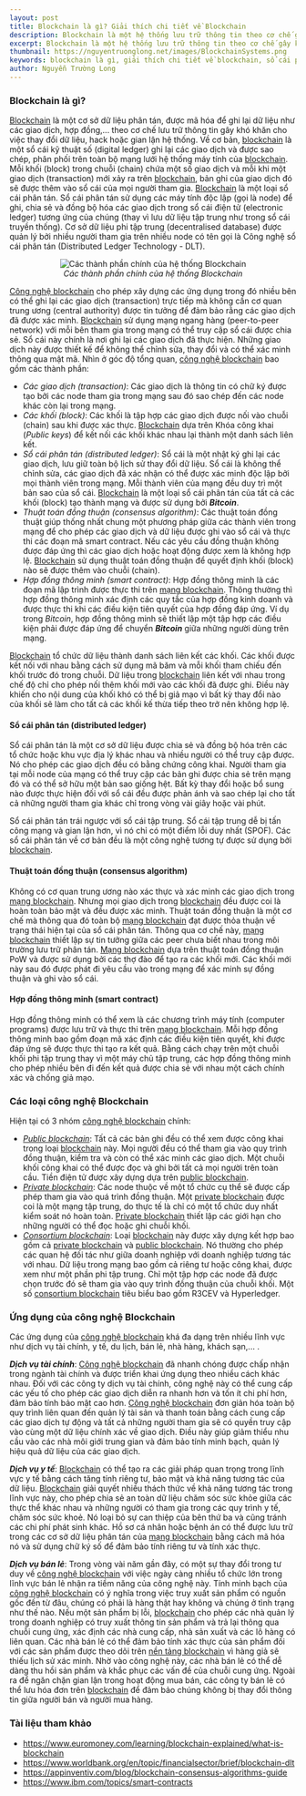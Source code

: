 ```yaml
---
layout: post
title: Blockchain là gì? Giải thích chi tiết về Blockchain
description: Blockchain là một hệ thống lưu trữ thông tin theo cơ chế gây khó khăn cho việc thay đổi dữ liệu, hack hoặc gian lận hệ thống. Một sổ cái kỹ thuật số (digital ledger) ghi lại các giao dịch và được sao chép, phân phối trên toàn bộ mạng lưới hệ thống máy tính của blockchain.
excerpt: Blockchain là một hệ thống lưu trữ thông tin theo cơ chế gây khó khăn cho việc thay đổi dữ liệu, hack hoặc gian lận hệ thống. Một sổ cái kỹ thuật số (digital ledger) ghi lại các giao dịch và được sao chép, phân phối trên toàn bộ mạng lưới hệ thống máy tính của blockchain.
thumbnail: https://nguyentruonglong.net/images/BlockchainSystems.png
keywords: blockchain là gì, giải thích chi tiết về blockchain, sổ cái phân tán, giải thích blockchain, công nghệ blockchain, blockchain, mạng blockchain
author: Nguyễn Trường Long
---
```


### Blockchain là gì?

[Blockchain](https://nguyentruonglong.net/blockchain-la-gi-giai-thich-chi-tiet-ve-blockchain.html) là một cơ sở dữ liệu phân tán, được mã hóa để ghi lại dữ liệu như các giao dịch, hợp đồng,... theo cơ chế lưu trữ thông tin gây khó khăn cho việc thay đổi dữ liệu, hack hoặc gian lận hệ thống. Về cơ bản, [blockchain](https://nguyentruonglong.net/blockchain-la-gi-giai-thich-chi-tiet-ve-blockchain.html) là một sổ cái kỹ thuật số (digital ledger) ghi lại các giao dịch và được sao chép, phân phối trên toàn bộ mạng lưới hệ thống máy tính của [blockchain](https://nguyentruonglong.net/blockchain-la-gi-giai-thich-chi-tiet-ve-blockchain.html). Mỗi khối (block) trong chuỗi (chain) chứa một số giao dịch và mỗi khi một giao dịch (transaction) mới xảy ra trên [blockchain](https://nguyentruonglong.net/blockchain-la-gi-giai-thich-chi-tiet-ve-blockchain.html), bản ghi của giao dịch đó sẽ được thêm vào sổ cái của mọi người tham gia. [Blockchain](https://nguyentruonglong.net/blockchain-la-gi-giai-thich-chi-tiet-ve-blockchain.html) là một loại sổ cái phân tán. Sổ cái phân tán sử dụng các máy tính độc lập (gọi là node) để ghi, chia sẻ và đồng bộ hóa các giao dịch trong sổ cái điện tử (electronic ledger) tương ứng của chúng (thay vì lưu dữ liệu tập trung như trong sổ cái truyền thống). Cơ sở dữ liệu phi tập trung (decentralised database) được quản lý bởi nhiều người tham gia trên nhiều node có tên gọi là Công nghệ sổ cái phân tán (Distributed Ledger Technology - DLT).


<figure class="image">
<center>
  <img src="https://nguyentruonglong.net/images/BlockchainSystems.png" alt="Các thành phần chính của hệ thống Blockchain">
  <figcaption>
	  <i>Các thành phần chính của hệ thống Blockchain</i>
  </figcaption>
</center>
</figure>

[Công nghệ blockchain](https://nguyentruonglong.net/blockchain-la-gi-giai-thich-chi-tiet-ve-blockchain.html) cho phép xây dựng các ứng dụng trong đó nhiều bên có thể ghi lại các giao dịch (transaction) trực tiếp mà không cần cơ quan trung ương (central authority) được tin tưởng để đảm bảo rằng các giao dịch đã được xác minh. [Blockchain](https://nguyentruonglong.net/blockchain-la-gi-giai-thich-chi-tiet-ve-blockchain.html) sử dụng mạng ngang hàng (peer-to-peer network) với mỗi bên tham gia trong mạng có thể truy cập sổ cái được chia sẻ. Sổ cái này chính là nơi ghi lại các giao dịch đã thực hiện. Những giao dịch này được thiết kế để không thể chỉnh sửa, thay đổi và có thể xác minh thông qua mật mã. Nhìn ở góc độ tổng quan, [công nghệ blockchain](https://nguyentruonglong.net/blockchain-la-gi-giai-thich-chi-tiet-ve-blockchain.html) bao gồm các thành phần:

- <i>Các giao dịch (transaction)</i>: Các giao dịch là thông tin có chữ ký được tạo bởi các node tham gia trong mạng sau đó sao chép đến các node khác còn lại trong mạng.
- <i>Các khối (block)</i>: Các khối là tập hợp các giao dịch được nối vào chuỗi (chain) sau khi được xác thực. [Blockchain](https://nguyentruonglong.net/blockchain-la-gi-giai-thich-chi-tiet-ve-blockchain.html) dựa trên Khóa công khai (<i>Public keys</i>) để kết nối các khối khác nhau lại thành một danh sách liên kết.
- <i>Sổ cái phân tán (distributed ledger)</i>: Sổ cái là một nhật ký ghi lại các giao dịch, lưu giữ toàn bộ lịch sử thay đổi dữ liệu. Sổ cái là không thể chỉnh sửa, các giao dịch đã xác nhận có thể được xác minh độc lập bởi mọi thành viên trong mạng. Mỗi thành viên của mạng đều duy trì một bản sao của sổ cái. [Blockchain](https://nguyentruonglong.net/blockchain-la-gi-giai-thich-chi-tiet-ve-blockchain.html) là một loại sổ cái phân tán của tất cả các khối (block) tạo thành mạng và được sử dụng bởi <strong><i>Bitcoin</i></strong>.
- <i>Thuật toán đồng thuận (consensus algorithm)</i>: Các thuật toán đồng thuật giúp thống nhất chung một phương pháp giữa các thành viên trong mạng để cho phép các giao dịch và dữ liệu được ghi vào sổ cái và thực thi các đoạn mã smart contract. Nếu các yêu cầu đồng thuận không được đáp ứng thì các giao dịch hoặc hoạt động được xem là không hợp lệ. [Blockchain](https://nguyentruonglong.net/blockchain-la-gi-giai-thich-chi-tiet-ve-blockchain.html) sử dụng thuật toán đồng thuận để quyết định khối (block) nào sẽ được thêm vào chuỗi (chain).
- <i>Hợp đồng thông minh (smart contract)</i>: Hợp đồng thông minh là các đoạn mã lập trình được thực thi trên [mạng blockchain](https://nguyentruonglong.net/blockchain-la-gi-giai-thich-chi-tiet-ve-blockchain.html). Thông thường thì hợp đồng thông minh xác định các quy tắc của hợp đồng kinh doanh và được thực thi khi các điều kiện tiên quyết của hợp đồng đáp ứng. Ví dụ trong <i>Bitcoin</i>, hợp đồng thông minh sẽ thiết lập một tập hợp các điều kiện phải được đáp ứng để chuyển <strong><i>Bitcoin</i></strong> giữa những người dùng trên mạng.

[Blockchain](https://nguyentruonglong.net/blockchain-la-gi-giai-thich-chi-tiet-ve-blockchain.html) tổ chức dữ liệu thành danh sách liên kết các khối. Các khối được kết nối với nhau bằng cách sử dụng mã băm và mỗi khối tham chiếu đến khối trước đó trong chuỗi. Dữ liệu trong [blockchain](https://nguyentruonglong.net/blockchain-la-gi-giai-thich-chi-tiet-ve-blockchain.html) liên kết với nhau trong chế độ chỉ cho phép nối thêm khối mới vào các khối đã được ghi. Điều này khiến cho nội dung của khối khó có thể bị giả mạo vì bất kỳ thay đổi nào của khối sẽ làm cho tất cả các khối kế thừa tiếp theo trở nên không hợp lệ.

#### Sổ cái phân tán (distributed ledger)

Sổ cái phân tán là một cơ sở dữ liệu được chia sẻ và đồng bộ hóa trên các tổ chức hoặc khu vực địa lý khác nhau và nhiều người có thể truy cập được. Nó cho phép các giao dịch đều có bằng chứng công khai. Người tham gia tại mỗi node của mạng có thể truy cập các bản ghi được chia sẻ trên mạng đó và có thể sở hữu một bản sao giống hệt. Bất kỳ thay đổi hoặc bổ sung nào được thực hiện đối với sổ cái đều được phản ánh và sao chép lại cho tất cả những người tham gia khác chỉ trong vòng vài giây hoặc vài phút.

Sổ cái phân tán trái ngược với sổ cái tập trung. Sổ cái tập trung dễ bị tấn công mạng và gian lận hơn, vì nó chỉ có một điểm lỗi duy nhất (SPOF). Các sổ cái phân tán về cơ bản đều là một công nghệ tương tự được sử dụng bởi [blockchain](https://nguyentruonglong.net/blockchain-la-gi-giai-thich-chi-tiet-ve-blockchain.html).

#### Thuật toán đồng thuận (consensus algorithm)

Không có cơ quan trung ương nào xác thực và xác minh các giao dịch trong [mạng blockchain](https://nguyentruonglong.net/blockchain-la-gi-giai-thich-chi-tiet-ve-blockchain.html). Nhưng mọi giao dịch trong [blockchain](https://nguyentruonglong.net/blockchain-la-gi-giai-thich-chi-tiet-ve-blockchain.html) đều được coi là hoàn toàn bảo mật và đều được xác minh. Thuật toán đồng thuận là một cơ chế mà thông qua đó toàn bộ [mạng blockchain](https://nguyentruonglong.net/blockchain-la-gi-giai-thich-chi-tiet-ve-blockchain.html) đạt được thỏa thuận về trạng thái hiện tại của sổ cái phân tán. Thông qua cơ chế này, [mạng blockchain](https://nguyentruonglong.net/blockchain-la-gi-giai-thich-chi-tiet-ve-blockchain.html) thiết lập sự tin tưởng giữa các peer chưa biết nhau trong môi trường lưu trữ phân tán. [Mạng blockchain](https://nguyentruonglong.net/blockchain-la-gi-giai-thich-chi-tiet-ve-blockchain.html) dựa trên thuật toán đồng thuận PoW và được sử dụng bởi các thợ đào để tạo ra các khối mới. Các khối mới này sau đó được phát đi yêu cầu vào trong mạng để xác minh sự đồng thuận và ghi vào sổ cái.

#### Hợp đồng thông minh (smart contract)

Hợp đồng thông minh có thể xem là các chương trình máy tính (computer programs) được lưu trữ và thực thi trên [mạng blockchain](https://nguyentruonglong.net/blockchain-la-gi-giai-thich-chi-tiet-ve-blockchain.html). Mỗi hợp đồng thông minh bao gồm đoạn mã xác định các điều kiện tiên quyết, khi được đáp ứng sẽ được thực thi tạo ra kết quả. Bằng cách chạy trên một chuỗi khối phi tập trung thay vì một máy chủ tập trung, các hợp đồng thông minh cho phép nhiều bên đi đến kết quả được chia sẻ với nhau một cách chính xác và chống giả mạo.

### Các loại công nghệ Blockchain

Hiện tại có 3 nhóm [công nghệ blockchain](https://nguyentruonglong.net/blockchain-la-gi-giai-thich-chi-tiet-ve-blockchain.html) chính:
- <i><a href="https://nguyentruonglong.net/blockchain-la-gi-giai-thich-chi-tiet-ve-blockchain.html" target="_blank">Public blockchain</a></i>: Tất cả các bản ghi đều có thể xem được công khai trong loại [blockchain](https://nguyentruonglong.net/blockchain-la-gi-giai-thich-chi-tiet-ve-blockchain.html) này. Mọi người đều có thể tham gia vào quy trình đồng thuận, kiểm tra và còn có thể xác minh các giao dịch. Một chuỗi khối công khai có thể được đọc và ghi bởi tất cả mọi người trên toàn cầu. Tiền điện tử được xây dựng dựa trên [public blockchain](https://nguyentruonglong.net/blockchain-la-gi-giai-thich-chi-tiet-ve-blockchain.html).
- <i><a href="https://nguyentruonglong.net/blockchain-la-gi-giai-thich-chi-tiet-ve-blockchain.html" target="_blank">Private blockchain</a></i>: Các node thuộc về một tổ chức cụ thể sẽ được cấp phép tham gia vào quá trình đồng thuận. Một [private blockchain](https://nguyentruonglong.net/blockchain-la-gi-giai-thich-chi-tiet-ve-blockchain.html) được coi là một mạng tập trung, do thực tế là chỉ có một tổ chức duy nhất kiểm soát nó hoàn toàn. [Private blockchain](https://nguyentruonglong.net/blockchain-la-gi-giai-thich-chi-tiet-ve-blockchain.html) thiết lập các giới hạn cho những người có thể đọc hoặc ghi chuỗi khối.
- <i><a href="https://nguyentruonglong.net/blockchain-la-gi-giai-thich-chi-tiet-ve-blockchain.html" target="_blank">Consortium blockchain</a></i>: Loại [blockchain](https://nguyentruonglong.net/blockchain-la-gi-giai-thich-chi-tiet-ve-blockchain.html) này được xây dựng kết hợp bao gồm cả [private blockchain](https://nguyentruonglong.net/blockchain-la-gi-giai-thich-chi-tiet-ve-blockchain.html) và [public blockchain](https://nguyentruonglong.net/blockchain-la-gi-giai-thich-chi-tiet-ve-blockchain.html). Nó thường cho phép các quan hệ đối tác như giữa doanh nghiệp với doanh nghiệp tương tác với nhau. Dữ liệu trong mạng bao gồm cả riêng tư hoặc công khai, được xem như một phần phi tập trung. Chỉ một tập hợp các node đã được chọn trước đó sẽ tham gia vào quy trình đồng thuận của chuỗi khối. Một số [consortium blockchain](https://nguyentruonglong.net/blockchain-la-gi-giai-thich-chi-tiet-ve-blockchain.html) tiêu biểu bao gồm R3CEV và Hyperledger. 

### Ứng dụng của công nghệ Blockchain

Các ứng dụng của [công nghệ blockchain](https://nguyentruonglong.net/blockchain-la-gi-giai-thich-chi-tiet-ve-blockchain.html) khá đa dạng trên nhiều lĩnh vực như dịch vụ tài chính, y tế, du lịch, bán lẻ, nhà hàng, khách sạn,... .

<strong><i>Dịch vụ tài chính</i></strong>: [Công nghệ blockchain](https://nguyentruonglong.net/blockchain-la-gi-giai-thich-chi-tiet-ve-blockchain.html) đã nhanh chóng được chấp nhận trong ngành tài chính và được triển khai ứng dụng theo nhiều cách khác nhau. Đối với các công ty dịch vụ tài chính, công nghệ này có thể cung cấp các yếu tố cho phép các giao dịch diễn ra nhanh hơn và tốn ít chi phí hơn, đảm bảo tính bảo mật cao hơn. [Công nghệ blockchain](https://nguyentruonglong.net/blockchain-la-gi-giai-thich-chi-tiet-ve-blockchain.html) đơn giản hóa toàn bộ quy trình liên quan đến quản lý tài sản và thanh toán bằng cách cung cấp các giao dịch tự động và tất cả những người tham gia sẽ có quyền truy cập vào cùng một dữ liệu chính xác về giao dịch. Điều này giúp giảm thiểu nhu cầu vào các nhà môi giới trung gian và đảm bảo tính minh bạch, quản lý hiệu quả dữ liệu của các giao dịch.

<strong><i>Dịch vụ y tế</i></strong>: [Blockchain](https://nguyentruonglong.net/blockchain-la-gi-giai-thich-chi-tiet-ve-blockchain.html) có thể tạo ra các giải pháp quan trọng trong lĩnh vực y tế bằng cách tăng tính riêng tư, bảo mật và khả năng tương tác của dữ liệu. [Blockchain](https://nguyentruonglong.net/blockchain-la-gi-giai-thich-chi-tiet-ve-blockchain.html) giải quyết nhiều thách thức về khả năng tương tác trong lĩnh vực này, cho phép chia sẻ an toàn dữ liệu chăm sóc sức khỏe giữa các thực thể khác nhau và những người có tham gia trong các quy trình y tế, chăm sóc sức khoẻ. Nó loại bỏ sự can thiệp của bên thứ ba và cũng tránh các chi phí phát sinh khác. Hồ sơ cá nhân hoặc bệnh án có thể được lưu trữ trong các cơ sở dữ liệu phân tán của [mạng blockchain](https://nguyentruonglong.net/blockchain-la-gi-giai-thich-chi-tiet-ve-blockchain.html) bằng cách mã hóa nó và sử dụng chữ ký số để đảm bảo tính riêng tư và tính xác thực.

<strong><i>Dịch vụ bán lẻ</i></strong>: Trong vòng vài năm gần đây, có một sự thay đổi trong tư duy về [công nghệ blockchain](https://nguyentruonglong.net/blockchain-la-gi-giai-thich-chi-tiet-ve-blockchain.html) với việc ngày càng nhiều tổ chức lớn trong lĩnh vực bán lẻ nhận ra tiềm năng của công nghệ này. Tính minh bạch của [công nghệ blockchain](https://nguyentruonglong.net/blockchain-la-gi-giai-thich-chi-tiet-ve-blockchain.html) có ý nghĩa trong việc truy xuất sản phẩm có nguồn gốc đến từ đâu, chúng có phải là hàng thật hay không và chúng ở tình trạng như thế nào. Nếu một sản phẩm bị lỗi, [blockchain](https://nguyentruonglong.net/blockchain-la-gi-giai-thich-chi-tiet-ve-blockchain.html) cho phép các nhà quản lý trong doanh nghiệp có truy xuất thông tin sản phẩm và trả lại thông qua chuỗi cung ứng, xác định các nhà cung cấp, nhà sản xuất và các lô hàng có liên quan. Các nhà bán lẻ có thể đảm bảo tính xác thực của sản phẩm đối với các sản phẩm được theo dõi trên [nền tảng blockchain](https://nguyentruonglong.net/blockchain-la-gi-giai-thich-chi-tiet-ve-blockchain.html) vì hàng giả sẽ thiếu lịch sử xác minh. Nhờ vào công nghệ này, các nhà bán lẻ có thể dễ dàng thu hồi sản phẩm và khắc phục các vấn đề của chuỗi cung ứng. Ngoài ra để ngăn chặn gian lận trong hoạt động mua bán, các công ty bán lẻ có thể lưu hóa đơn trên [blockchain](https://nguyentruonglong.net/blockchain-la-gi-giai-thich-chi-tiet-ve-blockchain.html) để đảm bảo chúng không bị thay đổi thông tin giữa người bán và người mua hàng.
 
### Tài liệu tham khảo

* <a href="https://www.euromoney.com/learning/blockchain-explained/what-is-blockchain" target="_blank">https://www.euromoney.com/learning/blockchain-explained/what-is-blockchain</a>
* <a href="https://www.worldbank.org/en/topic/financialsector/brief/blockchain-dlt" target="_blank">https://www.worldbank.org/en/topic/financialsector/brief/blockchain-dlt</a>
* <a href="https://appinventiv.com/blog/blockchain-consensus-algorithms-guide" target="_blank">https://appinventiv.com/blog/blockchain-consensus-algorithms-guide</a>
* <a href="https://www.ibm.com/topics/smart-contracts" target="_blank">https://www.ibm.com/topics/smart-contracts</a>

